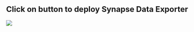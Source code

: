 <h2>Click on button to deploy Synapse Data Exporter </h2>
<a href="https://portal.azure.com/#create/Microsoft.Template/uri/https%3A%2F%2Fraw.githubusercontent.com%2Femumba-msft-data-pipelines%2Fsynapse-data-exporter%2Fmain%2FSynapseDataExporter%2Ftemplates%2Fazuredeploy.json" target="_blank">
  <img src="https://aka.ms/deploytoazurebutton"/>
</a>
